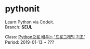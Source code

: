 # pythonit
Learn Python via Codeit.  
Branch: **SEUL**

Class: [Python으로 배우는 '프로그래밍 기초'](https://www.codeit.kr/courses/1/assignments)  
Period: 2019-01-13 ~ ???
